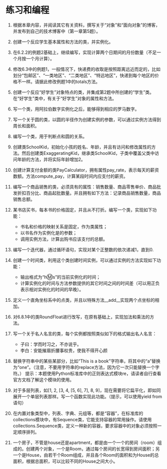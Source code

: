 # 练习和编程

1. 根据本章内容，并阅读其它有关资料，撰写关于“对象”和“面向对象”的博客，并发布到自己的技术博客中（第一章第5题）。

2. 创建一个反应学生基本属性和方法的类，并实例化。

3. 在6.2.2的例题2基础上，继续编写，实现计算两个日期间的月份数量（不足一个月按一个月计算）。

4. 修改6.3中的例题1，一般情况下，快递费的收取是按照距离远近而定的，比如划分“包邮区”、“一类地区”、“二类地区”、“特远地区”，快递到每个地区的价格不一样。请据此修改例题1中的totals方法。

5. 创建一个反应“好学生”对象特点的类，并集成第2题中所创建的“学生”类。在“好学生”类中，有关于“好学生”对象的属性和方法。

6. 写一个类，用阿拉伯数字实例化之后，能够得到相应的罗马数字。

7. 写一个关于圆的类，以圆的半径作为创建实例的参数，可以通过实例方法得到周长和面积。

8. 编写一个类，用于判断点和圆的关系。

9. 创建类SchoolKid，初始化小孩的姓名、年龄，并且有访问和修改属性的方法。然后创建类ExaggeratingKid，继承类SchoolKid，子类中覆盖父类中访问年龄的方法，并将实际年龄增加2。

10. 创建计算支付金额的类PayCalculator，拥有属性pay_rate，表示每天的薪资数额。方法compute_pay，计算某段时间内应支付的薪资。

11. 编写一个商品销售的类，必须具有的属性：销售数量、商品零售单价、商品批发折扣百分比、商品起批数量。并且拥有如下方法：记录商品销售数量，商品销售总额。

12. 某书店买书，每本书的价格固定，并且从不打折。编写一个类，实现如下功能：

    - 书名和价格的映射关系是固定，作为类属性；
    - 以书名作为实例化是的参数；
    - 调用实例方法，计算出购书应该支付的总额。

13. 编写一个迭代器，通过循环语句，实现对某个正整数的依次递减1，直到0.

14. 创建一个时间类，利用这个类创建时间实例，可以通过实例的方法实现如下功能：

    - 输出格式为“h:m:s”的当前实例化的时间；
    - 计算实例化的时间与方法参数提供的其它时间之间的时间差（可以用正负表示相对实例化的时间的早晚）。

15. 定义一个直角坐标系中的点类，并且以特殊方法__add__实现两个点坐标的相加。

16. 对6.8.1中的类RoundFloat进行改写，在原有基础上，实现加法和乘法的方法。

17. 写一个关于名人名言的类，每个实例都按照类似如下的格式输出名人名言：

    - 子曰：学而时习之，不亦说乎。
    - 李白：安能摧眉折腰事权贵，使我不得开心颜

18. 替换字符串中的某些某部分，比如“This is a book”字符串，将其中的“a”替换为“one”。（注意，不要用字符串的replace方法，因为它一次只能替换一个字符。）
提示：本题使用Python标准库中的正则表达式模块re，请读者自行查看官方文档了解这个模块的使用。

19. 对于多层列表，如[1, 2, [3, 4, [5, 6], 7], 8, 9]，现在需要将它扁平化，即如同展开一个单层列表那样。写一个函数实现此功能。（提示，可以使用yield from语句）

20. 在内置对象类型中，列表、字典、元组等，都是“容器”，在标准库的collections模块中，有Sequence类，它能支持容器的常用操作。请使用collections.Sequence类，定义一种新的容器，要求容器中的对象必须按照一定顺序排列。

21. 一个房子，不管是house还是apartment，都是由一个一个的房间（room）组成的。创建两个对象，一个是Room，通过每个房间的长宽得到房间面积；另一个是House，由若干个Room组成，并且各个Room的面积和为House的总面积，根据总面积，可以比较不同的House之间大小。